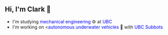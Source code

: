 ## Hi, I'm Clark 👋

- I'm studying <span style="color:blue;">mechanical engineering</span> ⚙️ at <span style="color:blue;">UBC</span>
- I'm working on <<span style="color:blue;">autonomous underwater vehicles</span> 🤿 with <span style="color:blue;">UBC Subbots</span>

<!--
**cjeffreybda/cjeffreybda** is a ✨ _special_ ✨ repository because its `README.md` (this file) appears on your GitHub profile.

Here are some ideas to get you started:

- 🔭 I’m currently working on ...
- 🌱 I’m currently learning ...
- 👯 I’m looking to collaborate on ...
- 🤔 I’m looking for help with ...
- 💬 Ask me about ...
- 📫 How to reach me: ...
- 😄 Pronouns: ...
- ⚡ Fun fact: ...
-->
